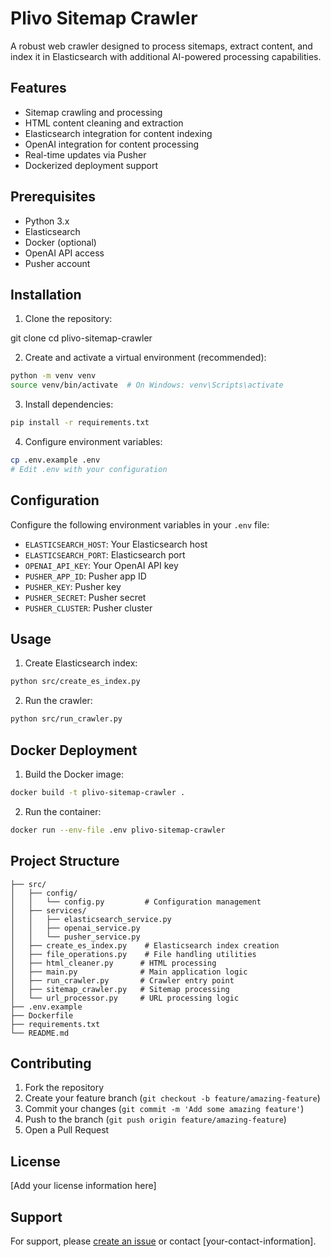# Plivo Sitemap Crawler

A robust web crawler designed to process sitemaps, extract content, and index it in Elasticsearch with additional AI-powered processing capabilities.

## Features

- Sitemap crawling and processing
- HTML content cleaning and extraction
- Elasticsearch integration for content indexing
- OpenAI integration for content processing
- Real-time updates via Pusher
- Dockerized deployment support

## Prerequisites

- Python 3.x
- Elasticsearch
- Docker (optional)
- OpenAI API access
- Pusher account

## Installation

1. Clone the repository:

git clone <repository-url>
cd plivo-sitemap-crawler

2. Create and activate a virtual environment (recommended):

```bash
python -m venv venv
source venv/bin/activate  # On Windows: venv\Scripts\activate
```

3. Install dependencies:

```bash
pip install -r requirements.txt
```

4. Configure environment variables:

```bash
cp .env.example .env
# Edit .env with your configuration
```

## Configuration

Configure the following environment variables in your `.env` file:

- `ELASTICSEARCH_HOST`: Your Elasticsearch host
- `ELASTICSEARCH_PORT`: Elasticsearch port
- `OPENAI_API_KEY`: Your OpenAI API key
- `PUSHER_APP_ID`: Pusher app ID
- `PUSHER_KEY`: Pusher key
- `PUSHER_SECRET`: Pusher secret
- `PUSHER_CLUSTER`: Pusher cluster

## Usage

1. Create Elasticsearch index:

```bash
python src/create_es_index.py
```

2. Run the crawler:

```bash
python src/run_crawler.py
```

## Docker Deployment

1. Build the Docker image:

```bash
docker build -t plivo-sitemap-crawler .
```

2. Run the container:

```bash
docker run --env-file .env plivo-sitemap-crawler
```

## Project Structure

```
├── src/
│   ├── config/
│   │   └── config.py         # Configuration management
│   ├── services/
│   │   ├── elasticsearch_service.py
│   │   ├── openai_service.py
│   │   └── pusher_service.py
│   ├── create_es_index.py    # Elasticsearch index creation
│   ├── file_operations.py    # File handling utilities
│   ├── html_cleaner.py      # HTML processing
│   ├── main.py              # Main application logic
│   ├── run_crawler.py       # Crawler entry point
│   ├── sitemap_crawler.py   # Sitemap processing
│   └── url_processor.py     # URL processing logic
├── .env.example
├── Dockerfile
├── requirements.txt
└── README.md
```

## Contributing

1. Fork the repository
2. Create your feature branch (`git checkout -b feature/amazing-feature`)
3. Commit your changes (`git commit -m 'Add some amazing feature'`)
4. Push to the branch (`git push origin feature/amazing-feature`)
5. Open a Pull Request

## License

[Add your license information here]

## Support

For support, please [create an issue](repository-issues-url) or contact [your-contact-information].

